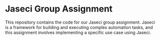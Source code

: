 # Jaseci Group Assignment
This repository contains the code for our Jaseci group assignment. Jaseci is a framework for building and executing complex automation tasks, and this assignment involves implementing a specific use case using Jaseci.
